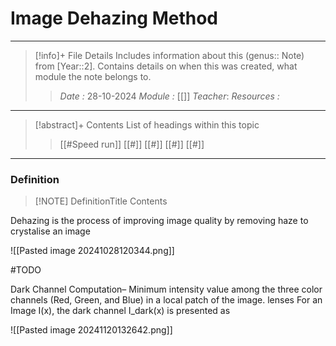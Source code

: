 # Image Dehazing Method
---
> [!info]+ File Details
> Includes information about this (genus:: Note) from [Year::2]. Contains details on when this was created, what module the note belongs to.
> > *Date :*  28-10-2024
> > *Module :* [[]]
> > *Teacher*: 
> > *Resources :*

---
> [!abstract]+ Contents
> List of headings within this topic
> > [[#Speed run]]
> [[#]]
> [[#]]
> [[#]]
> [[#]]

---
### Definition

> [!NOTE] DefinitionTitle
> Contents


Dehazing is the process of improving image quality by removing haze to crystalise an image 

![[Pasted image 20241028120344.png]]



#TODO 

Dark Channel Computation– Minimum intensity value among the three color channels (Red, Green, and Blue) in a local patch of the image. lenses For an Image I(x), the dark channel I_dark(x) is presented as

![[Pasted image 20241120132642.png]]